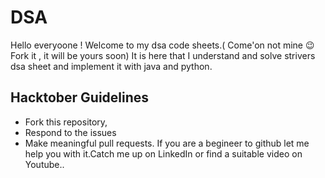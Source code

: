 # DSA
Hello everyoone ! Welcome to my dsa code sheets.( Come'on not mine 😉 Fork it , it will be yours soon)
It is here that I understand and solve strivers dsa sheet and implement it with java and python.

## Hacktober Guidelines

- Fork this repository, 
- Respond to the issues 
- Make meaningful pull requests.
If you are a begineer to github let me help you with it.Catch me up on LinkedIn or find a suitable video on Youtube..


